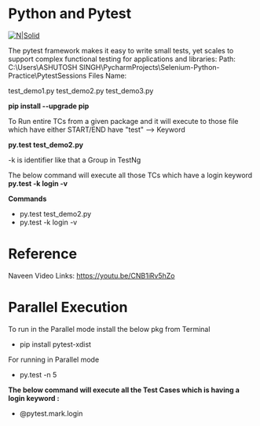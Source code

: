 # Python and Pytest

[![N|Solid](https://docs.pytest.org/en/stable/_static/pytest1.png)](https://docs.pytest.org/en/stable/)

The pytest framework makes it easy to write small tests, yet scales to support complex functional testing for applications and libraries:
Path: C:\Users\ASHUTOSH SINGH\PycharmProjects\Selenium-Python-Practice\PytestSessions
Files Name:

test_demo1.py
test_demo2.py
test_demo3.py

**pip install --upgrade pip**

To Run entire TCs from a given package and it will execute to those file which have either START/END have "test" --> Keyword

**py.test test_demo2.py**

-k is identifier like that a Group in TestNg

The below command will execute all those TCs which have a login keyword
**py.test -k login -v**

**Commands**
  - py.test test_demo2.py
  - py.test -k login -v

# Reference
Naveen Video Links: https://youtu.be/CNB1iRv5hZo


# Parallel Execution
To run in the Parallel mode install the below pkg from  Terminal
- pip install pytest-xdist
 
For running in Parallel mode
 - py.test -n 5
 
 **The below command will  execute all the Test Cases which is having a login keyword :**
 - @pytest.mark.login
 
